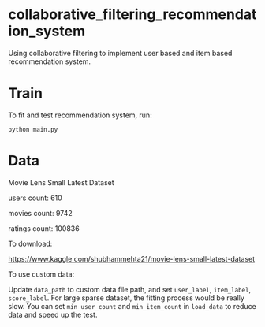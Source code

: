 # collaborative_filtering_recommendation_system
Using collaborative filtering to implement user based and item based recommendation system.


# Train
To fit and test recommendation system, run:

 `python main.py`
 
 
# Data
Movie Lens Small Latest Dataset

users count: 610

movies count: 9742 

ratings count: 100836 


To download:

https://www.kaggle.com/shubhammehta21/movie-lens-small-latest-dataset


To use custom data:

Update `data_path` to custom data file path, and set `user_label`, `item_label`, `score_label`. For large sparse dataset, the fitting process would be really slow. You can set `min_user_count` and `min_item_count` in `load_data` to reduce data and speed up the test.

